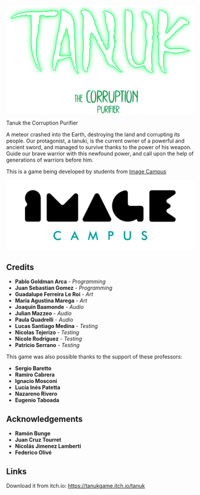 <p align="center">
<img src="logo.png" alt="PONER NOMBRE DEL JUEGO ACA"/>
</p>

Tanuk the Corruption Purifier

A meteor crashed into the Earth, destroying the land and corrupting its people.
Our protagonist, a tanuki, is the current owner of a powerful and ancient sword, and managed to survive thanks to the power of his weapon.
Guide our brave warrior with this newfound power, and call upon the help of generations of warriors before him.

This is a game being developed by students from <a href="https://www.imagecampus.edu.ar/">Image Campus</a>

<p align="center">
  <a href="https://www.imagecampus.edu.ar/">
    <img src="logo-image-campus.png" alt="Image Campus"/>
  </a> 
</p>


## Credits

- **Pablo Goldman Arca** - *Programming*
- **Juan Sebastian Gomez** - *Programming*
- **Guadalupe Ferreira Le Roi** - *Art*
- **María Agustina Marega** - *Art*
- **Joaquín Baamonde** - *Audio*
- **Julian Mazzeo** - *Audio*
- **Paula Quadrelli** - *Audio*
- **Lucas Santiago Medina** - *Testing*
- **Nicolas Tejerizo** - *Testing*
- **Nicole Rodríguez** - *Testing*
- **Patricio Serrano** - *Testing*




This game was also possible thanks to the support of these professors:

- **Sergio Baretto**
- **Ramiro Cabrera**
- **Ignacio Mosconi**
- **Lucía Inés Patetta**
- **Nazareno Rivero**
- **Eugenio Taboada**

## Acknowledgements

- **Ramón Bunge**
- **Juan Cruz Tourret**
- **Nicolás Jimenez Lamberti**
- **Federico Olivé**



## Links

Download it from itch.io: https://tanukgame.itch.io/tanuk
